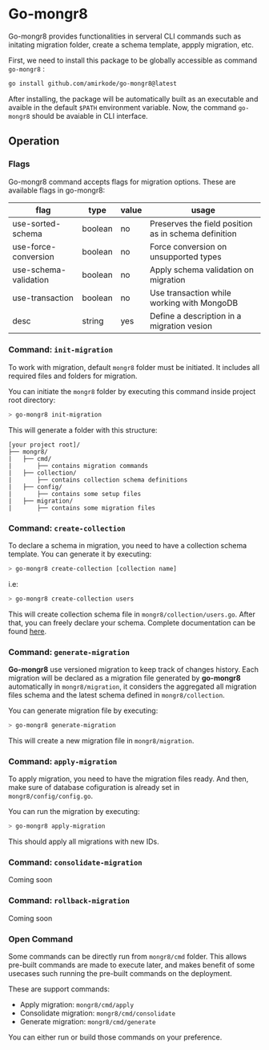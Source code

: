 # Go-mongr8
Go-mongr8 provides functionalities in serveral CLI commands such as initating migration folder, create a schema template, appply migration, etc.

First, we need to install this package to be globally accessible as command `go-mongr8` :
```sh
go install github.com/amirkode/go-mongr8@latest
```

After installing, the package will be automatically built as an executable and avaible in the default `$PATH` environment variable. Now, the command `go-mongr8` should be avaiable in CLI interface.

## Operation
### Flags
Go-mongr8 command accepts flags for migration options. These are available flags in go-mongr8:

|          flag         |   type   | value | usage |
|-----------------------|----------|-------|-------|
| use-sorted-schema     | boolean  | no    | Preserves the field position as in schema definition |
| use-force-conversion  | boolean  | no    | Force conversion on unsupported types|
| use-schema-validation | boolean  | no    | Apply schema validation on migration|
| use-transaction       | boolean  | no    | Use transaction while working with MongoDB|
| desc                  | string   | yes   | Define a description in a migration vesion|

### Command: `init-migration`
To work with migration, default `mongr8` folder must be initiated. It includes all required files and folders for migration. 

You can initiate the `mongr8` folder by executing this command inside project root directory:
```sh
> go-mongr8 init-migration
```
This will generate a folder with this structure:
```
[your project root]/
├── mongr8/
|   ├── cmd/
|       ├── contains migration commands
|   ├── collection/
|       ├── contains collection schema definitions
|   ├── config/
|       ├── contains some setup files
|   ├── migration/
|       ├── contains some migration files
```

### Command: `create-collection`
To declare a schema in migration, you need to have a collection schema template.
You can generate it by executing:
```sh
> go-mongr8 create-collection [collection name]
```
i.e:
```sh
> go-mongr8 create-collection users
```
This will create collection schema file in `mongr8/collection/users.go`. After that, you can freely declare your schema. Complete documentation can be found [here](https://github.com/amirkode/go-mongr8/blob/main/doc/USER_GUIDE.md).

### Command: `generate-migration`
**Go-mongr8** use versioned migration to keep track of changes history. Each migration will be declared as a migration file generated by **go-mongr8** automatically in `mongr8/migration`, it considers the aggregated all migration files schema and the latest schema defined in `mongr8/collection`.

You can generate migration file by executing:
```sh
> go-mongr8 generate-migration
```
This will create a new migration file in `mongr8/migration`.

### Command: `apply-migration`
To apply migration, you need to have the migration files ready. And then, make sure of database cofiguration is already set in `mongr8/config/config.go`.

You can run the migration by executing:
```sh
> go-mongr8 apply-migration
```
This should apply all migrations with new IDs.

### Command: `consolidate-migration`
Coming soon

### Command: `rollback-migration`
Coming soon

### Open Command
Some commands can be directly run from `mongr8/cmd` folder. This allows pre-built commands  are made to execute later, and makes benefit of some usecases such running the pre-built commands on the deployment.

These are support commands:
- Apply migration: `mongr8/cmd/apply`
- Consolidate migration: `mongr8/cmd/consolidate`
- Generate migration: `mongr8/cmd/generate`

You can either run or build those commands on your preference.